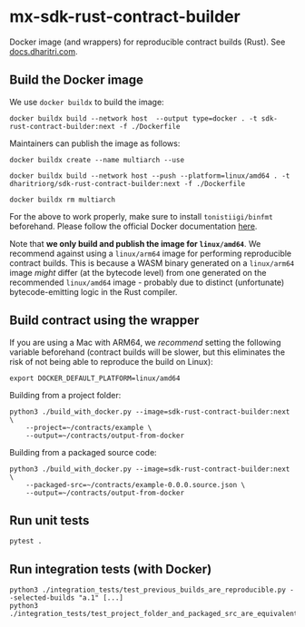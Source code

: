 # mx-sdk-rust-contract-builder

Docker image (and wrappers) for reproducible contract builds (Rust). See [docs.dharitri.com](https://docs.dharitri.com/developers/reproducible-contract-builds/).

## Build the Docker image

We use `docker buildx` to build the image:

```
docker buildx build --network host  --output type=docker . -t sdk-rust-contract-builder:next -f ./Dockerfile
```

Maintainers can publish the image as follows:

```
docker buildx create --name multiarch --use

docker buildx build --network host --push --platform=linux/amd64 . -t dharitriorg/sdk-rust-contract-builder:next -f ./Dockerfile

docker buildx rm multiarch
```

For the above to work properly, make sure to install `tonistiigi/binfmt` beforehand. Please follow the official Docker documentation [here](https://docs.docker.com/build/building/multi-platform/).

Note that **we only build and publish the image for `linux/amd64`**. We recommend against using a `linux/arm64` image for performing reproducible contract builds. This is because a WASM binary generated on a `linux/arm64` image _might_ differ (at the bytecode level) from one generated on the recommended `linux/amd64` image - probably due to distinct (unfortunate) bytecode-emitting logic in the Rust compiler.

## Build contract using the wrapper

If you are using a Mac with ARM64, we _recommend_ setting the following variable beforehand (contract builds will be slower, but this eliminates the risk of not being able to reproduce the build on Linux):

```
export DOCKER_DEFAULT_PLATFORM=linux/amd64
```

Building from a project folder:

```
python3 ./build_with_docker.py --image=sdk-rust-contract-builder:next \
    --project=~/contracts/example \
    --output=~/contracts/output-from-docker
```

Building from a packaged source code:

```
python3 ./build_with_docker.py --image=sdk-rust-contract-builder:next \
    --packaged-src=~/contracts/example-0.0.0.source.json \
    --output=~/contracts/output-from-docker
```

## Run unit tests

```
pytest .
```

## Run integration tests (with Docker)

```
python3 ./integration_tests/test_previous_builds_are_reproducible.py --selected-builds "a.1" [...]
python3 ./integration_tests/test_project_folder_and_packaged_src_are_equivalent.py
```
